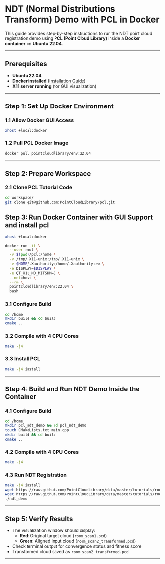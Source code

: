 # NDT (Normal Distributions Transform) Demo with PCL in Docker

This guide provides step-by-step instructions to run the NDT point cloud registration demo using **PCL (Point Cloud Library)** inside a **Docker container** on **Ubuntu 22.04**.

---

## Prerequisites
- **Ubuntu 22.04**
- **Docker installed** ([Installation Guide](https://docs.docker.com/engine/install/ubuntu/))
- **X11 server running** (for GUI visualization)

---

## Step 1: Set Up Docker Environment

### 1.1 Allow Docker GUI Access
```bash
xhost +local:docker
```

### 1.2 Pull PCL Docker Image
```bash
docker pull pointcloudlibrary/env:22.04
```

---

## Step 2: Prepare Workspace

### 2.1 Clone PCL Tutorial Code
```bash
cd workspace/
git clone git@github.com:PointCloudLibrary/pcl.git
```


## Step 3: Run Docker Container with GUI Support and install pcl

```bash
xhost +local:docker

docker run -it \
  --user root \
  -v $(pwd)/pcl:/home \
  -v /tmp/.X11-unix:/tmp/.X11-unix \
  -v $HOME/.Xauthority:/home/.Xauthority:rw \
  -e DISPLAY=$DISPLAY \
  -e QT_X11_NO_MITSHM=1 \
  --net=host \
  --rm \
  pointcloudlibrary/env:22.04 \
  bash
```
### 3.1 Configure Build
```bash
cd /home
mkdir build && cd build
cmake ..
```

### 3.2 Compile with 4 CPU Cores
```bash
make -j4
```

### 3.3 Install PCL
```bash
make -j4 install
```
---

## Step 4: Build and Run NDT Demo Inside the Container

### 4.1 Configure Build
```bash
cd /home
mkdir pcl_ndt_demo && cd pcl_ndt_demo
touch CMakeLists.txt main.cpp 
mkdir build && cd build
cmake ..
```
### 4.2 Compile with 4 CPU Cores
```bash
make -j4
```

### 4.3 Run NDT Registration
```bash
make -j4 install
wget https://raw.github.com/PointCloudLibrary/data/master/tutorials/room_scan1.pcd
wget https://raw.github.com/PointCloudLibrary/data/master/tutorials/room_scan2.pcd
./ndt_demo
```

---

## Step 5: Verify Results
- The visualization window should display:
  - **Red**: Original target cloud (`room_scan1.pcd`)
  - **Green**: Aligned input cloud (`room_scan2_transformed.pcd`)
- Check terminal output for convergence status and fitness score
- Transformed cloud saved as `room_scan2_transformed.pcd`

---

